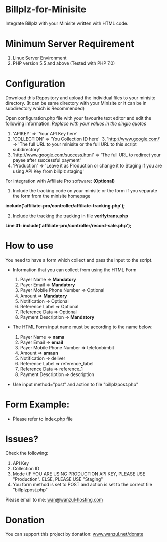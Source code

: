 # Billplz-for-Minisite

Integrate Billplz with your Minisite written with HTML code. 

# Minimum Server Requirement

1. Linux Server Environment
2. PHP version 5.5 and above (Tested with PHP 7.0)

# Configuration

Download this Repository and upload the individual files to your minisite directory. (It can be same directory with your Minisite or it can be in subdirectory which is Recommended)

Open configuration.php file with your favourite text editor and edit the following information:
*Replace with your values in the single quotes*

  1. 'APIKEY' => 'Your API Key here'
  2. 'COLLECTION' => 'You Collection ID here'
  3. 'http://www.google.com/' => 'The full URL to your minisite or the full URL to this script subdirectory'
  4. 'http://www.google.com/success.html' => 'The full URL to redirect your payee after successful payment'
  5. 'Production' => 'Leave it as Production or change it to Staging if you are using API Key from billplz staging'

For integration with Affiliate Pro software: **(Optional)**

  1. Include the tracking code on your minisite or the form if you separate the form from the minisite homepage
  
  **include('affiliate-pro/controller/affiliate-tracking.php');**
  
  2. Include the tracking the tracking in file **verifytrans.php**
  
  **Line 31: include('affiliate-pro/controller/record-sale.php');**

# How to use

You need to have a form which collect and pass the input to the script.

- Information that you can collect from using the HTML Form

  1. Payer Name => **Mandatory**
  2. Payer Email => **Mandatory**
  3. Payer Mobile Phone Number => Optional
  4. Amount => **Mandatory**
  5. Notification => Optional
  6. Reference Label => Optional
  7. Reference Data => Optional
  8. Payment Description => **Mandatory**
  
- The HTML Form input name must be according to the name below:

  1. Payer Name => **nama**
  2. Payer Email => **email**
  3. Payer Mobile Phone Number => telefonbimbit 
  4. Amount => **amaun**
  5. Notification => deliver
  6. Reference Label => reference_label
  7. Reference Data => reference_1
  8. Payment Description => description
  
- Use input method="post" and action to file "billplzpost.php"

# Form Example:

- Please refer to index.php file

# Issues?

Check the following:
  1. API Key
  2. Collection ID
  3. Mode (IF YOU ARE USING PRODUCTION API KEY, PLEASE USE "Production". ELSE, PLEASE USE "Staging"
  4. You form method is set to POST and action is set to the correct file "billplzpost.php"
 
 Please email to me: wan@wanzul-hosting.com
 
 # Donation
 
 You can support this project by donation: www.wanzul.net/donate
